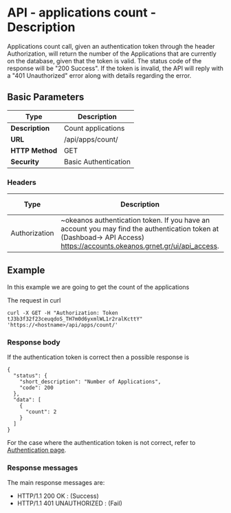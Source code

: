 
# API - applications count - Description

Applications count call, given an authentication token through the header Authorization,
will return the number of the Applications that are currently on the database, given that
the token is valid. The status code of the response will be "200 Success".
If the token is invalid, the API will reply with a "401 Unauthorized" error along with details regarding the error.

## Basic Parameters

|Type | Description
------|-------------
| **Description** | Count applications 
| **URL**         | /api/apps/count/
| **HTTP Method** | GET
| **Security**    | Basic Authentication


### Headers

Type          | Description          | Required | Default value | Example value
------------- | -------------------- | -------- | ------------- | ----------------------------
Authorization | ~okeanos authentication token. If you have an account you may find the authentication token at (Dashboad-> API Access) https://accounts.okeanos.grnet.gr/ui/api_access. | `Yes`    | None          | Token tJ3b3f32f23ceuqdoS_..


## Example

In this example we are going to get the count of the applications

The request in curl

```
curl -X GET -H "Authorization: Token tJ3b3f32f23ceuqdoS_TH7m0d6yxmlWL1r2ralKcttY" 'https://<hostname>/api/apps/count/'
```


### Response body

If the authentication token is correct then a possible response is

```
{
  "status": {
    "short_description": "Number of Applications",
    "code": 200
  },
  "data": [
    {
      "count": 2
    }
  ]
}
```

For the case where the authentication token is not correct, refer to [Authentication page](Authentication.md).

### Response messages
The main response messages are:

 - HTTP/1.1 200 OK : (Success)
 - HTTP/1.1 401 UNAUTHORIZED : (Fail)
